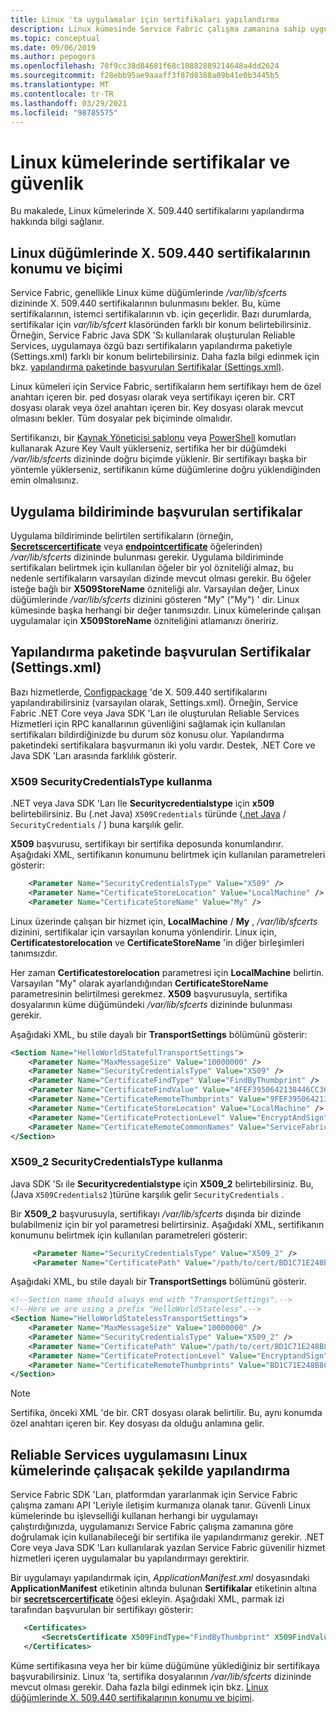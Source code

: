 ```yaml
---
title: Linux 'ta uygulamalar için sertifikaları yapılandırma
description: Linux kümesinde Service Fabric çalışma zamanına sahip uygulamanıza yönelik sertifikaları yapılandırın
ms.topic: conceptual
ms.date: 09/06/2019
ms.author: pepogors
ms.openlocfilehash: 70f9cc38d84681f68c10882889214648a4dd2624
ms.sourcegitcommit: f28ebb95ae9aaaff3f87d8388a09b41e0b3445b5
ms.translationtype: MT
ms.contentlocale: tr-TR
ms.lasthandoff: 03/29/2021
ms.locfileid: "98785575"
---
```

# <a name="certificates-and-security-on-linux-clusters"></a>Linux kümelerinde sertifikalar ve güvenlik

Bu makalede, Linux kümelerinde X. 509.440 sertifikalarını yapılandırma hakkında bilgi sağlanır.

## <a name="location-and-format-of-x509-certificates-on-linux-nodes"></a>Linux düğümlerinde X. 509.440 sertifikalarının konumu ve biçimi

Service Fabric, genellikle Linux küme düğümlerinde */var/lib/sfcerts* dizininde X. 509.440 sertifikalarının bulunmasını bekler. Bu, küme sertifikalarının, istemci sertifikalarının vb. için geçerlidir. Bazı durumlarda, sertifikalar için *var/lib/sfcert* klasöründen farklı bir konum belirtebilirsiniz. Örneğin, Service Fabric Java SDK 'Sı kullanılarak oluşturulan Reliable Services, uygulamaya özgü bazı sertifikaların yapılandırma paketiyle (Settings.xml) farklı bir konum belirtebilirsiniz. Daha fazla bilgi edinmek için bkz. [yapılandırma paketinde başvurulan Sertifikalar (Settings.xml)](#certificates-referenced-in-the-configuration-package-settingsxml).

Linux kümeleri için Service Fabric, sertifikaların hem sertifikayı hem de özel anahtarı içeren bir. ped dosyası olarak veya sertifikayı içeren bir. CRT dosyası olarak veya özel anahtarı içeren bir. Key dosyası olarak mevcut olmasını bekler. Tüm dosyalar pek biçiminde olmalıdır. 

Sertifikanızı, bir [Kaynak Yöneticisi şablonu](./service-fabric-cluster-creation-create-template.md) veya [PowerShell](/powershell/module/az.servicefabric/) komutları kullanarak Azure Key Vault yüklerseniz, sertifika her bir düğümdeki */var/lib/sfcerts* dizininde doğru biçimde yüklenir. Bir sertifikayı başka bir yöntemle yüklerseniz, sertifikanın küme düğümlerine doğru yüklendiğinden emin olmalısınız.

## <a name="certificates-referenced-in-the-application-manifest"></a>Uygulama bildiriminde başvurulan sertifikalar

Uygulama bildiriminde belirtilen sertifikaların (örneğin, [**Secretscercertificate**](./service-fabric-service-model-schema-elements.md#secretscertificate-element) veya [**endpointcertificate**](./service-fabric-service-model-schema-elements.md#endpointcertificate-element) öğelerinden) */var/lib/sfcerts* dizininde bulunması gerekir. Uygulama bildiriminde sertifikaları belirtmek için kullanılan öğeler bir yol özniteliği almaz, bu nedenle sertifikaların varsayılan dizinde mevcut olması gerekir. Bu öğeler isteğe bağlı bir **X509StoreName** özniteliği alır. Varsayılan değer, Linux düğümlerinde */var/lib/sfcerts* dizinini gösteren "My" ("My") ' dir. Linux kümesinde başka herhangi bir değer tanımsızdır. Linux kümelerinde çalışan uygulamalar için **X509StoreName** özniteliğini atlamanızı öneririz. 

## <a name="certificates-referenced-in-the-configuration-package-settingsxml"></a>Yapılandırma paketinde başvurulan Sertifikalar (Settings.xml)

Bazı hizmetlerde, [Configpackage](./service-fabric-application-and-service-manifests.md) 'de X. 509.440 sertifikalarını yapılandırabilirsiniz (varsayılan olarak, Settings.xml). Örneğin, Service Fabric .NET Core veya Java SDK 'Ları ile oluşturulan Reliable Services Hizmetleri için RPC kanallarının güvenliğini sağlamak için kullanılan sertifikaları bildirdiğinizde bu durum söz konusu olur. Yapılandırma paketindeki sertifikalara başvurmanın iki yolu vardır. Destek, .NET Core ve Java SDK 'Ları arasında farklılık gösterir.

### <a name="using-x509-securitycredentialstype"></a>X509 SecurityCredentialsType kullanma

.NET veya Java SDK 'Ları Ile **Securitycredentialstype** için **x509** belirtebilirsiniz. Bu (.net Java) `X509Credentials` türünde ([.net Java](/previous-versions/azure/reference/mt124925(v=azure.100)) / [](/java/api/system.fabric.x509credentials) `SecurityCredentials` [](/previous-versions/azure/reference/mt124894(v=azure.100)) / [](/java/api/system.fabric.securitycredentials)) buna karşılık gelir.

**X509** başvurusu, sertifikayı bir sertifika deposunda konumlandırır. Aşağıdaki XML, sertifikanın konumunu belirtmek için kullanılan parametreleri gösterir:

```xml
    <Parameter Name="SecurityCredentialsType" Value="X509" />
    <Parameter Name="CertificateStoreLocation" Value="LocalMachine" />
    <Parameter Name="CertificateStoreName" Value="My" />
```

Linux üzerinde çalışan bir hizmet için, **LocalMachine** / **My** , */var/lib/sfcerts* dizinini, sertifikalar için varsayılan konuma yönlendirir. Linux için, **Certificatestorelocation** ve **CertificateStoreName** 'in diğer birleşimleri tanımsızdır. 

Her zaman **Certificatestorelocation** parametresi için **LocalMachine** belirtin. Varsayılan "My" olarak ayarlandığından **CertificateStoreName** parametresinin belirtilmesi gerekmez. **X509** başvurusuyla, sertifika dosyalarının küme düğümündeki */var/lib/sfcerts* dizininde bulunması gerekir.  

Aşağıdaki XML, bu stile dayalı bir **TransportSettings** bölümünü gösterir:

```xml
<Section Name="HelloWorldStatefulTransportSettings">
    <Parameter Name="MaxMessageSize" Value="10000000" />
    <Parameter Name="SecurityCredentialsType" Value="X509" />
    <Parameter Name="CertificateFindType" Value="FindByThumbprint" />
    <Parameter Name="CertificateFindValue" Value="4FEF3950642138446CC364A396E1E881DB76B48C" />
    <Parameter Name="CertificateRemoteThumbprints" Value="9FEF3950642138446CC364A396E1E881DB76B483" />
    <Parameter Name="CertificateStoreLocation" Value="LocalMachine" />
    <Parameter Name="CertificateProtectionLevel" Value="EncryptAndSign" />
    <Parameter Name="CertificateRemoteCommonNames" Value="ServiceFabric-Test-Cert" />
</Section>
```

### <a name="using-x509_2-securitycredentialstype"></a>X509_2 SecurityCredentialsType kullanma

Java SDK 'Sı ile **Securitycredentialstype** için **X509_2** belirtebilirsiniz. Bu, (Java `X509Credentials2` )[](/java/api/system.fabric.x509credentials2)türüne karşılık gelir `SecurityCredentials` .[](/java/api/system.fabric.securitycredentials) 

Bir **X509_2** başvurusuyla, sertifikayı */var/lib/sfcerts* dışında bir dizinde bulabilmeniz için bir yol parametresi belirtirsiniz.  Aşağıdaki XML, sertifikanın konumunu belirtmek için kullanılan parametreleri gösterir: 

```xml
     <Parameter Name="SecurityCredentialsType" Value="X509_2" />
     <Parameter Name="CertificatePath" Value="/path/to/cert/BD1C71E248B8C6834C151174DECDBDC02DE1D954.crt" />
```

Aşağıdaki XML, bu stile dayalı bir **TransportSettings** bölümünü gösterir.

```xml
<!--Section name should always end with "TransportSettings".-->
<!--Here we are using a prefix "HelloWorldStateless".-->
<Section Name="HelloWorldStatelessTransportSettings">
    <Parameter Name="MaxMessageSize" Value="10000000" />
    <Parameter Name="SecurityCredentialsType" Value="X509_2" />
    <Parameter Name="CertificatePath" Value="/path/to/cert/BD1C71E248B8C6834C151174DECDBDC02DE1D954.crt" />
    <Parameter Name="CertificateProtectionLevel" Value="EncryptandSign" />
    <Parameter Name="CertificateRemoteThumbprints" Value="BD1C71E248B8C6834C151174DECDBDC02DE1D954" />
</Section>
```

> [!NOTE]
> Sertifika, önceki XML 'de bir. CRT dosyası olarak belirtilir. Bu, aynı konumda özel anahtarı içeren bir. Key dosyası da olduğu anlamına gelir.

## <a name="configure-a-reliable-services-app-to-run-on-linux-clusters"></a>Reliable Services uygulamasını Linux kümelerinde çalışacak şekilde yapılandırma

Service Fabric SDK 'Ları, platformdan yararlanmak için Service Fabric çalışma zamanı API 'Leriyle iletişim kurmanıza olanak tanır. Güvenli Linux kümelerinde bu işlevselliği kullanan herhangi bir uygulamayı çalıştırdığınızda, uygulamanızı Service Fabric çalışma zamanına göre doğrulamak için kullanabileceği bir sertifika ile yapılandırmanız gerekir. .NET Core veya Java SDK 'Ları kullanılarak yazılan Service Fabric güvenilir hizmet hizmetleri içeren uygulamalar bu yapılandırmayı gerektirir. 

Bir uygulamayı yapılandırmak için, *ApplicationManifest.xml* dosyasındaki **ApplicationManifest** etiketinin altında bulunan **Sertifikalar** etiketinin altına bir [**secretscercertificate**](./service-fabric-service-model-schema-elements.md#secretscertificate-element) öğesi ekleyin. Aşağıdaki XML, parmak izi tarafından başvurulan bir sertifikayı gösterir: 

```xml
   <Certificates>
       <SecretsCertificate X509FindType="FindByThumbprint" X509FindValue="0A00AA0AAAA0AAA00A000000A0AA00A0AAAA00" />
   </Certificates>   
```

Küme sertifikasına veya her bir küme düğümüne yüklediğiniz bir sertifikaya başvurabilirsiniz. Linux 'ta, sertifika dosyalarının */var/lib/sfcerts* dizininde mevcut olması gerekir. Daha fazla bilgi edinmek için bkz. [Linux düğümlerinde X. 509.440 sertifikalarının konumu ve biçimi](#location-and-format-of-x509-certificates-on-linux-nodes).
